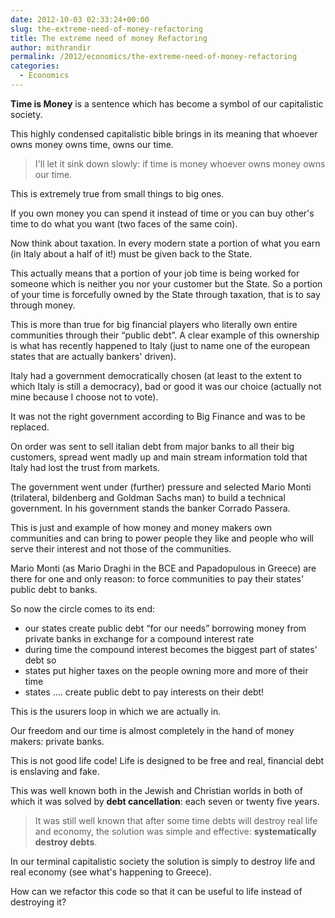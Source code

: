 ```yaml
---
date: 2012-10-03 02:33:24+00:00
slug: the-extreme-need-of-money-refactoring
title: The extreme need of money Refactoring
author: mithrandir
permalink: /2012/economics/the-extreme-need-of-money-refactoring
categories:
  - Economics
---
```

**Time is Money** is a sentence which has become a symbol of our capitalistic society.

This highly condensed capitalistic bible brings in its meaning that whoever owns money owns time, owns our time.

> I'll let it sink down slowly: if time is money whoever owns money owns our time.

This is extremely true from small things to big ones.

If you own money you can spend it instead of time or you can buy other's time to do what you want (two faces of the same coin).

Now think about taxation. In every modern state a portion of what you earn (in Italy about a half of it!) must be given back to the State.

This actually means that a portion of your job time is being worked for someone which is neither you nor your customer but the State. So a portion of your time is forcefully owned by the State through taxation, that is to say through money.

This is more than true for big financial players who literally own entire communities through their &#8220;public debt&#8221;. A clear example of this ownership is what has recently happened to Italy (just to name one of the european states that are actually bankers' driven).

Italy had a government democratically chosen (at least to the extent to which Italy is still a democracy), bad or good it was our choice (actually not mine because I choose not to vote).

It was not the right government according to Big Finance and was to be replaced.

On order was sent to sell italian debt from major banks to all their big customers, spread went madly up and main stream information told that Italy had lost the trust from markets.

The government went under (further) pressure and selected Mario Monti (trilateral, bildenberg and Goldman Sachs man) to build a technical government. In his government stands the banker Corrado Passera.

This is just and example of how money and money makers own communities and can bring to power people they like and people who will serve their interest and not those of the communities.

Mario Monti (as Mario Draghi in the BCE and Papadopulous in Greece) are there for one and only reason: to force communities to pay their states' public debt to banks.

So now the circle comes to its end: 

  * our states create public debt &#8220;for our needs&#8221; borrowing money from private banks in exchange for a compound interest rate
  * during time the compound interest becomes the biggest part of states' debt so
  * states put higher taxes on the people owning more and more of their time
  * states &#8230;. create public debt to pay interests on their debt!

This is the usurers loop in which we are actually in.

Our freedom and our time is almost completely in the hand of money makers: private banks.

This is not good life code! Life is designed to be free and real, financial debt is enslaving and fake.

This was well known both in the Jewish and Christian worlds in both of which it was solved by **debt cancellation**: each seven or twenty five years.

> It was still well known that after some time debts will destroy real life and economy, the solution was simple and effective: **systematically destroy debts**.

In our terminal capitalistic society the solution is simply to destroy life and real economy (see what's happening to Greece).

How can we refactor this code so that it can be useful to life instead of destroying it?

